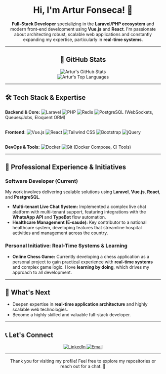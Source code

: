 <div align="center">
  <h1>Hi, I'm Artur Fonseca! 👋</h1>
  <p>
    <b>Full-Stack Developer</b> specializing in the <b>Laravel/PHP ecosystem</b> and modern front-end development using <b>Vue.js</b> and <b>React</b>. I'm passionate about architecting robust, scalable web applications and constantly expanding my expertise, particularly in <b>real-time systems</b>.
  </p>
</div>

---

<div align="center">
  <h2>🚀 GitHub Stats</h2>
  <img src="https://github-readme-stats.vercel.app/api?username=ArturFonsecaDev&show_icons=true&theme=radical&hide_border=true&count_private=true" alt="Artur's GitHub Stats"/>
  <br/>
  <img src="https://github-readme-stats.vercel.app/api/top-langs/?username=ArturFonsecaDev&layout=compact&theme=radical&hide_border=true" alt="Artur's Top Languages"/>
</div>

---

<h2>🛠️ Tech Stack & Expertise</h2>

<p align="left">
  <b>Backend & Core:</b>
  <img src="https://img.shields.io/badge/Laravel-FF2D20?style=for-the-badge&logo=laravel&logoColor=white" alt="Laravel"/>
  <img src="https://img.shields.io/badge/PHP-777BB4?style=for-the-badge&logo=php&logoColor=white" alt="PHP"/>
  <img src="https://img.shields.io/badge/Redis-DC382D?style=for-the-badge&logo=redis&logoColor=white" alt="Redis"/>
  <img src="https://img.shields.io/badge/PostgreSQL-316192?style=for-the-badge&logo=postgresql&logoColor=white" alt="PostgreSQL"/>
  <span>(WebSockets, Queues/Jobs, Eloquent ORM)</span>
  <br><br>

  <b>Frontend:</b>
  <img src="https://img.shields.io/badge/Vue.js-4FC08D?style=for-the-badge&logo=vue.js&logoColor=white" alt="Vue.js"/>
  <img src="https://img.shields.io/badge/React-61DAFB?style=for-the-badge&logo=react&logoColor=white" alt="React"/>
  <img src="https://img.shields.io/badge/Tailwind_CSS-06B6D4?style=for-the-badge&logo=tailwind-css&logoColor=white" alt="Tailwind CSS"/>
  <img src="https://img.shields.io/badge/Bootstrap-7952B3?style=for-the-badge&logo=bootstrap&logoColor=white" alt="Bootstrap"/>
  <img src="https://img.shields.io/badge/jQuery-0769AD?style=for-the-badge&logo=jquery&logoColor=white" alt="jQuery"/>
  <br><br>

  <b>DevOps & Tools:</b>
  <img src="https://img.shields.io/badge/Docker-2496ED?style=for-the-badge&logo=docker&logoColor=white" alt="Docker"/>
  <img src="https://img.shields.io/badge/GIT-E44C30?style=for-the-badge&logo=git&logoColor=white" alt="Git"/>
  <span>(Docker Compose, CI Tools)</span>
</p>

---

<h2>💼 Professional Experience & Initiatives</h2>

### Software Developer (Current)

My work involves delivering scalable solutions using **Laravel**, **Vue.js**, **React**, and **PostgreSQL**.

* **Multi-tenant Live Chat System:** Implemented a complex live chat platform with multi-tenant support, featuring integrations with the **WhatsApp API** and **TypeBot** flow automation.
* **Healthcare Management (E-saude):** Key contributor to a national healthcare system, developing features that streamline hospital activities and management across the country.

### Personal Initiative: Real-Time Systems & Learning

* **Online Chess Game:** Currently developing a chess application as a personal project to gain practical experience with **real-time systems** and complex game logic. I love **learning by doing**, which drives my approach to all development.

---

<h2>🎯 What's Next</h2>

* Deepen expertise in **real-time application architecture** and highly scalable web technologies.
* Become a highly skilled and valuable full-stack developer.

---

<h2>📞 Let's Connect</h2>

<p align="center">
  <a href="https://www.linkedin.com/in/arturf-fonseca/" target="_blank">
    <img src="https://img.shields.io/badge/LinkedIn-0077B5?style=for-the-badge&logo=linkedin&logoColor=white" alt="LinkedIn">
  </a>
  <a href="mailto:sgsartur@hotmail.com">
    <img src="https://img.shields.io/badge/Email-D14836?style=for-the-badge&logo=gmail&logoColor=white" alt="Email">
  </a>
</p>

---

<p align="center">
  Thank you for visiting my profile! Feel free to explore my repositories or reach out for a chat. 🚀
</p>
